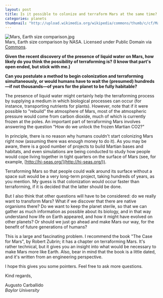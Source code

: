 ```yaml
---
layout: post
title: Is it possible to colonize and terraform Mars at the same time?
categories: planets
thumbnail: "http://upload.wikimedia.org/wikipedia/commons/thumb/c/cf/Mars%2C_Earth_size_comparison.jpg/1200px-Mars%2C_Earth_size_comparison.jpg"
---
```

<div class="image">
<img src="https://upload.wikimedia.org/wikipedia/commons/thumb/c/cf/Mars%2C_Earth_size_comparison.jpg/1200px-Mars%2C_Earth_size_comparison.jpg" alt="Mars, Earth size comparison.jpg">
<div class="caption">
Mars, Earth size comparison by NASA. Licensed under Public Domain via <a href="https://commons.wikimedia.org/wiki/">Commons</a>.</div>
</div>

**Given the recent discovery of the presence of liquid water on Mars, how likely do you think the possibility of terraforming is? (I know that part's open ended, but stick with me.)**

**Can you postulate a method to begin colonization and terraforming simultaneously, or would humans have to wait the (presumed) hundreds—if not thousands—of years for the planet to be fully habitable?**

The presence of liquid water might certainly help the terraforming process by supplying a medium in which biological processes can occur (for instance, transporting nutrients for plants). However, note that if it were possible to "rebuild" the atmosphere of Mars, most of the atmospheric pressure would come from carbon dioxide, much of which is currently frozen at the poles. An important part of terraforming Mars involves answering the question "How do we unlock the frozen Martian CO2?"

In principle, there is no reason why humans couldn't start colonizing Mars right now (assuming there was enough money to do it). As you may be aware, there is a good number of projects to build Martian bases and habitats, and even simulations are being conducted to study how people would cope living together in tight quarters on the surface of Mars (see, for example, [http://hi-seas.org/](http://hi-seas.org/)). 

Terraforming Mars so that people could walk around its surface without a space suit would be a very long-term project, taking hundreds of years, as you mention. My guess is that colonization would occur faster than terraforming, if it is decided that the latter should be done. 

But I also think that other questions will have to be considered: do we really want to transform Mars? What if we discover that there are native organisms there? Do we want to keep the planet sterile, so that we can gather as much information as possible about its biology, and in that way understand how life on Earth appeared, and how it might have evolved on other planets? Or should we just go ahead and make Mars our way, for the benefit of future generations of humans? 

This is a large and fascinating problem. I recommend the book "The Case for Mars", by Robert Zubrin; it has a chapter on terraforming Mars. It's rather technical, but it gives you an insight into what would be necessary to make Mars more like Earth. Also, bear in mind that the book is a little dated, and it's written from an engineering perspective. 

I hope this gives you some pointers. Feel free to ask more questions.

Kind regards,

Augusto Carballido<br>
*Baylor University*

